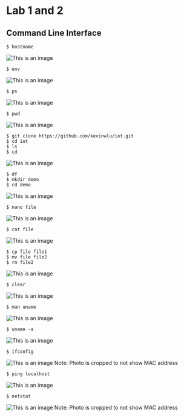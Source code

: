 # Lab 1 and 2

## Command Line Interface

```ssh
$ hostname
```
![This is an image](https://github.com/Arif12467/Design-6-AIA/blob/555ef97d783beb72b295684bad5b1294302b59e0/Lab%201%20and%202/Photos/hostname.png)

```ssh
$ env
```
![This is an image](https://github.com/Arif12467/Design-6-AIA/blob/555ef97d783beb72b295684bad5b1294302b59e0/Lab%201%20and%202/Photos/env.png)

```ssh
$ ps
```
![This is an image](https://github.com/Arif12467/Design-6-AIA/blob/555ef97d783beb72b295684bad5b1294302b59e0/Lab%201%20and%202/Photos/ps.png)

```ssh
$ pwd
```
![This is an image](https://github.com/Arif12467/Design-6-AIA/blob/555ef97d783beb72b295684bad5b1294302b59e0/Lab%201%20and%202/Photos/pwd.png)

```ssh
$ git clone https://github.com/kevinwlu/iot.git
$ cd iot
$ ls
$ cd
```
![This is an image](https://github.com/Arif12467/Design-6-AIA/blob/555ef97d783beb72b295684bad5b1294302b59e0/Lab%201%20and%202/Photos/git%20clone%20-%20cd.png)

```ssh
$ df
$ mkdir demo
$ cd demo
```
![This is an image](https://github.com/Arif12467/Design-6-AIA/blob/3c359c407bc0823cb492b0f5337a948d07b4029e/Lab%201%20and%202/Photos/df%20-%20cd.png)

```ssh
$ nano file
```
![This is an image](https://github.com/Arif12467/Design-6-AIA/blob/3c359c407bc0823cb492b0f5337a948d07b4029e/Lab%201%20and%202/Photos/nano%20file.png)

```ssh
$ cat file
```
![This is an image](https://github.com/Arif12467/Design-6-AIA/blob/faa09789f0d38c9e2f1294fee151e242efef5147/Lab%201%20and%202/Photos/cat.png)

```ssh
$ cp file file1
$ mv file file2
$ rm file2
```
![This is an image](https://github.com/Arif12467/Design-6-AIA/blob/faa09789f0d38c9e2f1294fee151e242efef5147/Lab%201%20and%202/Photos/cp%20-%20rm.png)

```ssh
$ clear
```
![This is an image](https://github.com/Arif12467/Design-6-AIA/blob/faa09789f0d38c9e2f1294fee151e242efef5147/Lab%201%20and%202/Photos/clear.png)

```ssh
$ man uname
```
![This is an image](https://github.com/Arif12467/Design-6-AIA/blob/faa09789f0d38c9e2f1294fee151e242efef5147/Lab%201%20and%202/Photos/man%20uname.png)

```ssh
$ uname -a
```
![This is an image](https://github.com/Arif12467/Design-6-AIA/blob/faa09789f0d38c9e2f1294fee151e242efef5147/Lab%201%20and%202/Photos/uname%20-a.png)

```ssh
$ ifconfig
```
![This is an image](https://github.com/Arif12467/Design-6-AIA/blob/faa09789f0d38c9e2f1294fee151e242efef5147/Lab%201%20and%202/Photos/ifconfig-donotpost-macaddress.png)
Note: Photo is cropped to not show MAC address

```ssh
$ ping localhost
```
![This is an image](https://github.com/Arif12467/Design-6-AIA/blob/faa09789f0d38c9e2f1294fee151e242efef5147/Lab%201%20and%202/Photos/ping.png)

```ssh
$ netstat
```
![This is an image](https://github.com/Arif12467/Design-6-AIA/blob/faa09789f0d38c9e2f1294fee151e242efef5147/Lab%201%20and%202/Photos/netstat-crop.png)
Note: Photo is cropped to not show MAC address
